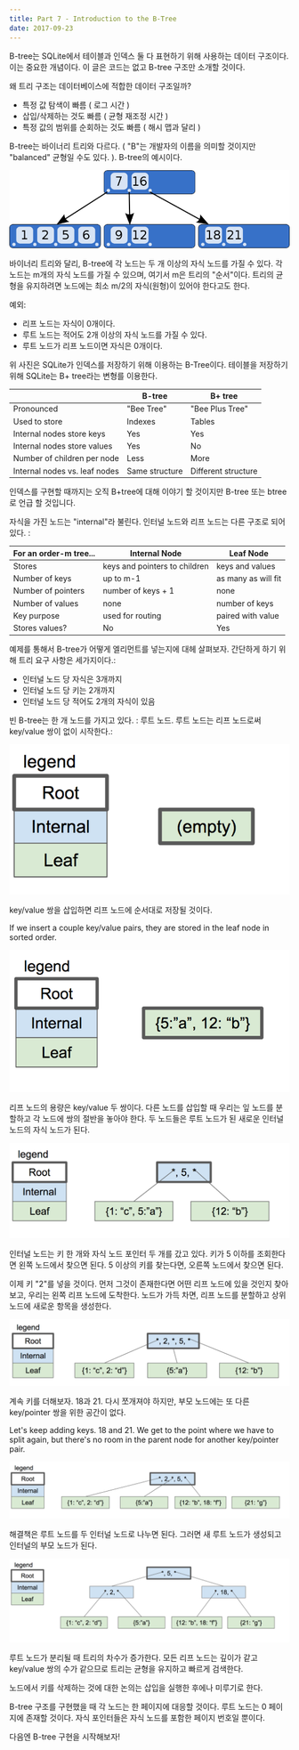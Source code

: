 ```yaml
---
title: Part 7 - Introduction to the B-Tree
date: 2017-09-23
---
```


B-tree는 SQLite에서 테이블과 인덱스 둘 다 표현하기 위해 사용하는 데이터 구조이다. 이는 중요한 개념이다. 이 글은 코드는 없고 B-tree 구조만 소개할 것이다.

왜 트리 구조는 데이터베이스에 적합한 데이터 구조일까?

- 특정 값 탐색이 빠름 ( 로그 시간 )
- 삽입/삭제하는 것도 빠름 ( 균형 재조정 시간 )
- 특정 값의 범위를 순회하는 것도 빠름 ( 해시 맵과 달리 )

B-tree는 바이너리 트리와 다르다. ( "B"는 개발자의 이름을 의미할 것이지만 "balanced" 균형일 수도 있다. ). B-tree의 예시이다.

![B-tree example](../assets/images/B-tree.png)

바이너리 트리와 달리, B-tree에 각 노드는 두 개 이상의 자식 노드를 가질 수 있다. 
각 노드는 m개의 자식 노드를 가질 수 있으며, 여기서 m은 트리의 "순서"이다.
트리의 균형을 유지하려면 노드에는 최소 m/2의 자식(원형)이 있어야 한다고도 한다.

예외:
- 리프 노드는 자식이 0개이다.
- 루트 노드는 적어도 2개 이상의 자식 노드를 가질 수 있다.
- 루트 노드가 리프 노드이면 자식은 0개이다.

위 사진은 SQLite가 인덱스를 저장하기 위해 이용하는 B-Tree이다. 테이블을 저장하기 위해 SQLite는 B+ tree라는 변형를 이용한다. 

|                               | B-tree         | B+ tree             |
|-------------------------------|----------------|---------------------|
| Pronounced                    | "Bee Tree"     | "Bee Plus Tree"     |
| Used to store                 | Indexes        | Tables              |
| Internal nodes store keys     | Yes            | Yes                 |
| Internal nodes store values   | Yes            | No                  |
| Number of children per node   | Less           | More                |
| Internal nodes vs. leaf nodes | Same structure | Different structure |

인덱스를 구현할 때까지는 오직 B+tree에 대해 이야기 할 것이지만 B-tree 또는 btree로 언급 할 것입니다.

자식을 가진 노드는 "internal"라 불린다. 인터널 노드와 리프 노드는 다른 구조로 되어 있다. :

| For an order-m tree... | Internal Node                 | Leaf Node           |
|------------------------|-------------------------------|---------------------|
| Stores                 | keys and pointers to children | keys and values     |
| Number of keys         | up to m-1                     | as many as will fit |
| Number of pointers     | number of keys + 1            | none                |
| Number of values       | none                          | number of keys      |
| Key purpose            | used for routing              | paired with value   |
| Stores values?         | No                            | Yes                 |

예제를 통해서 B-tree가 어떻게 엘리먼트를 넣는지에 대헤 살펴보자. 간단하게 하기 위해 트리 요구 사항은 세가지이다.:

- 인터널 노드 당 자식은 3개까지
- 인터널 노드 당 키는 2개까지
- 인터널 노드 당 적어도 2개의 자식이 있음

빈 B-tree는 한 개 노드를 가지고 있다. : 루트 노드. 루트 노드는 리프 노드로써 key/value 쌍이 없이 시작한다.:

![empty btree](../assets/images/btree1.png)

key/value 쌍을 삽입하면 리프 노드에 순서대로 저장될 것이다.

If we insert a couple key/value pairs, they are stored in the leaf node in sorted order.

![one-node btree](../assets/images/btree2.png)

리프 노드의 용량은 key/value 두 쌍이다. 다른 노드를 삽입할 때 우리는 잎 노드를 분할하고 각 노드에 쌍의 절반을 놓아야 한다. 두 노드들은 루트 노드가 된 새로운 인터널 노드의 자식 노드가 된다.

![two-level btree](../assets/images/btree3.png)

인터널 노드는 키 한 개와 자식 노드 포인터 두 개를 갔고 있다.
키가 5 이하를 조회한다면 왼쪽 노드에서 찾으면 된다. 5 이상의 키를 찾는다면, 오른쪽 노드에서 찾으면 된다.

이제 키 "2"를 넣을 것이다.
먼저 그것이 존재한다면 어떤 리프 노드에 있을 것인지 찾아보고, 우리는 왼쪽 리프 노드에 도착한다.
노드가 가득 차면, 리프 노드를 분할하고 상위 노드에 새로운 항목을 생성한다.

![four-node btree](../assets/images/btree4.png)

계속 키를 더해보자. 18과 21.
다시 쪼개져야 하지만, 부모 노드에는 또 다른 key/pointer 쌍을 위한 공간이 없다.

Let's keep adding keys. 18 and 21. We get to the point where we have to split again, but there's no room in the parent node for another key/pointer pair.

![assets/images/btree5.png](../assets/images/btree5.png)

해결책은 루트 노드를 두 인터널 노드로 나누면 된다. 그러면 새 루트 노드가 생성되고 인터널의 부모 노드가 된다.

![three-level btree](../assets/images/btree6.png)

루트 노드가 분리될 때 트리의 차수가 증가한다. 모든 리프 노드는 깊이가 같고 key/value 쌍의 수가 같으므로 트리는 균형을 유지하고 빠르게 검색한다.

노드에서 키를 삭제하는 것에 대한 논의는 삽입을 실행한 후에나 미루기로 한다.

B-tree 구조를 구현했을 때 각 노드는 한 페이지에 대응할 것이다. 루트 노드는 0 페이지에 존재할 것이다. 자식 포인터들은 자식 노드를 포함한 페이지 번호일 뿐이다.

다음엔 B-tree 구현을 시작해보자!